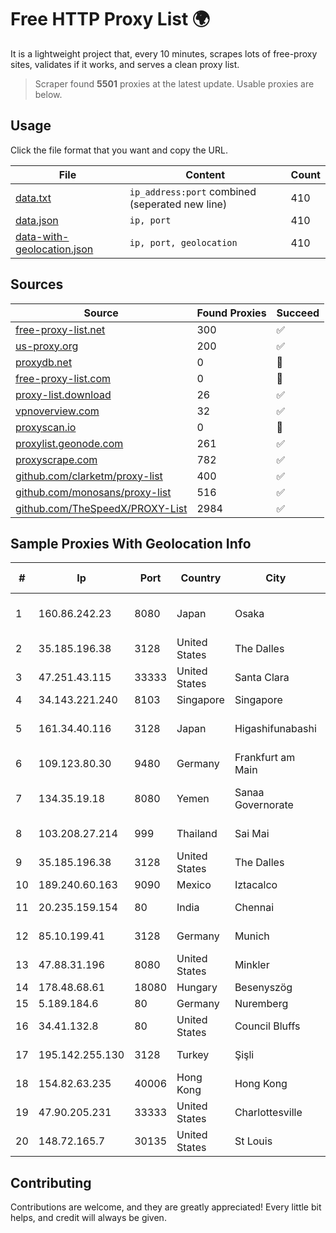 
# Free HTTP Proxy List 🌍

It is a lightweight project that, every 10 minutes, scrapes lots of free-proxy sites, validates if it works, and serves a clean proxy list.


> Scraper found **5501** proxies at the latest update. Usable proxies are below.

## Usage

Click the file format that you want and copy the URL.


|File|Content|Count|
|----|-------|-----|
|[data.txt](https://raw.githubusercontent.com/themiralay/Proxy-List-World/master/data.txt)|`ip_address:port` combined (seperated new line)|410|
|[data.json](https://raw.githubusercontent.com/themiralay/Proxy-List-World/master/data.json)|`ip, port`|410|
|[data-with-geolocation.json](https://raw.githubusercontent.com/themiralay/Proxy-List-World/master/data-with-geolocation.json)|`ip, port, geolocation`|410|

## Sources

|Source|Found Proxies|Succeed|
|------|-------------|-------|
|[free-proxy-list.net](https://free-proxy-list.net)|300|✅|
|[us-proxy.org](https://www.us-proxy.org)|200|✅|
|[proxydb.net](http://proxydb.net)|0|🚫|
|[free-proxy-list.com](https://free-proxy-list.com/?page=&port=&type%5B%5D=http&type%5B%5D=https&up_time=0&search=Search)|0|🚫|
|[proxy-list.download](https://www.proxy-list.download/HTTP)|26|✅|
|[vpnoverview.com](https://vpnoverview.com/privacy/anonymous-browsing/free-proxy-servers)|32|✅|
|[proxyscan.io](https://www.proxyscan.io)|0|🚫|
|[proxylist.geonode.com](https://proxylist.geonode.com/api/proxy-list?limit=300&page=1&sort_by=lastChecked&sort_type=desc&protocols=http,https)|261|✅|
|[proxyscrape.com](https://api.proxyscrape.com/v2/?request=displayproxies&protocol=http&timeout=10000&country=all&ssl=all&anonymity=all)|782|✅|
|[github.com/clarketm/proxy-list](https://raw.githubusercontent.com/clarketm/proxy-list/master/proxy-list-raw.txt)|400|✅|
|[github.com/monosans/proxy-list](https://raw.githubusercontent.com/monosans/proxy-list/main/proxies/http.txt)|516|✅|
|[github.com/TheSpeedX/PROXY-List](https://raw.githubusercontent.com/TheSpeedX/PROXY-List/master/http.txt)|2984|✅|


## Sample Proxies With Geolocation Info

|#|Ip|Port|Country|City|Internet Service Provider|
|-|--|----|-------|----|-------------------------|
|1|160.86.242.23|8080|Japan|Osaka|Sony Network Communications Inc|
|2|35.185.196.38|3128|United States|The Dalles|Google LLC|
|3|47.251.43.115|33333|United States|Santa Clara|Alibaba Cloud LLC|
|4|34.143.221.240|8103|Singapore|Singapore|Google LLC|
|5|161.34.40.116|3128|Japan|Higashifunabashi|NTT PC Communications, Inc.|
|6|109.123.80.30|9480|Germany|Frankfurt am Main|UK2.NET|
|7|134.35.19.18|8080|Yemen|Sanaa Governorate|Public Telecommunication Corporation|
|8|103.208.27.214|999|Thailand|Sai Mai|Colodee Digital Network CO|
|9|35.185.196.38|3128|United States|The Dalles|Google LLC|
|10|189.240.60.163|9090|Mexico|Iztacalco|Uninet S.A. de C.V.|
|11|20.235.159.154|80|India|Chennai|Microsoft Corporation|
|12|85.10.199.41|3128|Germany|Munich|Hetzner Online GmbH|
|13|47.88.31.196|8080|United States|Minkler|Alibaba.com LLC|
|14|178.48.68.61|18080|Hungary|Besenyszög|UPC|
|15|5.189.184.6|80|Germany|Nuremberg|Contabo GmbH|
|16|34.41.132.8|80|United States|Council Bluffs|Google LLC|
|17|195.142.255.130|3128|Turkey|Şişli|Superonline Iletisim Hizmetleri A.S.|
|18|154.82.63.235|40006|Hong Kong|Hong Kong|Starbow Ltd|
|19|47.90.205.231|33333|United States|Charlottesville|Alibaba.com LLC|
|20|148.72.165.7|30135|United States|St Louis|GoDaddy.com|



## Contributing

Contributions are welcome, and they are greatly appreciated! Every
little bit helps, and credit will always be given.

